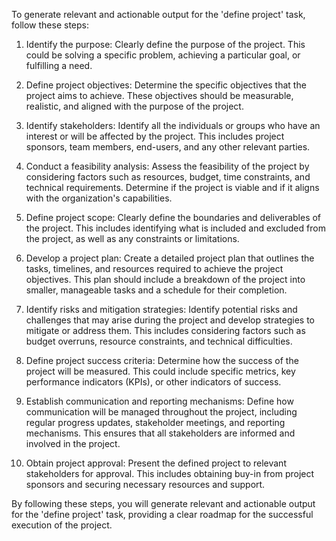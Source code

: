 To generate relevant and actionable output for the 'define project' task, follow these steps:

1. Identify the purpose: Clearly define the purpose of the project. This could be solving a specific problem, achieving a particular goal, or fulfilling a need.

2. Define project objectives: Determine the specific objectives that the project aims to achieve. These objectives should be measurable, realistic, and aligned with the purpose of the project.

3. Identify stakeholders: Identify all the individuals or groups who have an interest or will be affected by the project. This includes project sponsors, team members, end-users, and any other relevant parties.

4. Conduct a feasibility analysis: Assess the feasibility of the project by considering factors such as resources, budget, time constraints, and technical requirements. Determine if the project is viable and if it aligns with the organization's capabilities.

5. Define project scope: Clearly define the boundaries and deliverables of the project. This includes identifying what is included and excluded from the project, as well as any constraints or limitations.

6. Develop a project plan: Create a detailed project plan that outlines the tasks, timelines, and resources required to achieve the project objectives. This plan should include a breakdown of the project into smaller, manageable tasks and a schedule for their completion.

7. Identify risks and mitigation strategies: Identify potential risks and challenges that may arise during the project and develop strategies to mitigate or address them. This includes considering factors such as budget overruns, resource constraints, and technical difficulties.

8. Define project success criteria: Determine how the success of the project will be measured. This could include specific metrics, key performance indicators (KPIs), or other indicators of success.

9. Establish communication and reporting mechanisms: Define how communication will be managed throughout the project, including regular progress updates, stakeholder meetings, and reporting mechanisms. This ensures that all stakeholders are informed and involved in the project.

10. Obtain project approval: Present the defined project to relevant stakeholders for approval. This includes obtaining buy-in from project sponsors and securing necessary resources and support.

By following these steps, you will generate relevant and actionable output for the 'define project' task, providing a clear roadmap for the successful execution of the project.